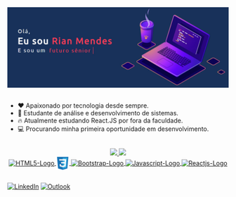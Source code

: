 <img src="https://raw.githubusercontent.com/devrianmendes/devrianmendes/main/img/banner.jpg"/>

##
- ❤️ Apaixonado por tecnologia desde sempre.
- 📖 Estudante de análise e desenvolvimento de sistemas.
- 🔥 Atualmente estudando React.JS por fora da faculdade.
- 💻 Procurando minha primeira oportunidade em desenvolvimento.

##

<div align="center">
  <a href="https://github.com/devrianmendes">
  <img height="180em" src="https://github-readme-stats.vercel.app/api?username=devrianmendes&show_icons=true&theme=cobalt&include_all_commits=true&count_private=true"/>
  <img height="180em" src="https://github-readme-stats.vercel.app/api/top-langs/?username=devrianmendes&layout=compact&langs_count=7&theme=cobalt"/>
</div>

<div style="display: inline_block" align="center">
  <img align="center" alt="HTML5-Logo" height="30" width="30" src="https://cdn.jsdelivr.net/gh/devicons/devicon/icons/html5/html5-original.svg" />        
  <img align="center" alt="CSS3-Logo" height="30" width="30" src="https://raw.githubusercontent.com/devicons/devicon/master/icons/css3/css3-original.svg">
  <img align="center" alt="Bootstrap-Logo" height="40" width="40" src="https://cdn.jsdelivr.net/gh/devicons/devicon/icons/bootstrap/bootstrap-original.svg" />       
  <img align="center" alt="Javascript-Logo" height="30" width="30" src="https://cdn.jsdelivr.net/gh/devicons/devicon/icons/javascript/javascript-original.svg" />   
  <img align="center" alt="Reactjs-Logo" height="30" width="30" src="https://cdn.jsdelivr.net/gh/devicons/devicon/icons/react/react-original.svg">
</div>

##

  <a href="https://www.linkedin.com/in/rian-mendes-65102687/" target="_blank">![LinkedIn](https://img.shields.io/badge/linkedin-%230077B5.svg?style=for-the-badge&logo=linkedin&logoColor=white)<a/>
  <a href="mailto:dev.rianmendes@outlook.com">![Outlook](https://img.shields.io/badge/Microsoft_Outlook-0078D4?style=for-the-badge&logo=microsoft-outlook&logoColor=white)</a>

